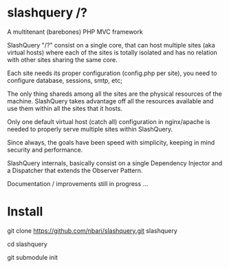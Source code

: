 slashquery /?
=============

A multitenant (barebones) PHP MVC framework

SlashQuery "/?" consist on a single core, that can host multiple sites (aka virtual hosts) where each of the sites is totally isolated and has no relation with other sites sharing the same core.

Each site needs its proper configuration (config.php per site), you need to configure database, sessions, smtp, etc;

The only thing shareds among all the sites are the physical resources of the machine.  SlashQuery takes advantage off all the resources available and use them within all the sites that it hosts.

Only one default virtual host (catch all) configuration in nginx/apache is needed to properly serve multiple sites within SlashQuery.

Since always, the goals have been speed with simplicity, keeping in mind security and performance.

SlashQuery internals, basically consist on a single Dependency Injector and a Dispatcher that extends the  Observer Pattern.

Documentation / improvements still in progress ...

Install
=======
git clone https://github.com/nbari/slashquery.git slashquery

cd slashquery

git submodule init
